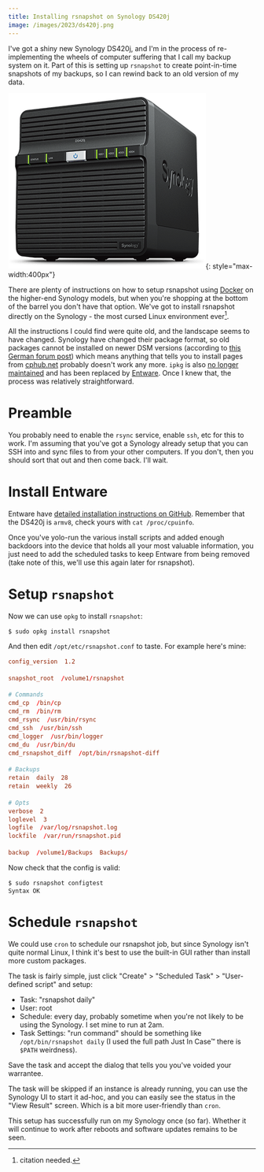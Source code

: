 ```yaml
---
title: Installing rsnapshot on Synology DS420j
image: /images/2023/ds420j.png
---
```


I've got a shiny new Synology DS420j, and I'm in the process of re-implementing the wheels of computer suffering that I call my backup system on it. Part of this is setting up `rsnapshot` to create point-in-time snapshots of my backups, so I can rewind back to an old version of my data.

![A marketing image of a Synology DS420j NAS](/images/2023/ds420j.png){: style="max-width:400px"}

There are plenty of instructions on how to setup rsnapshot using [Docker](https://www.docker.com) on the higher-end Synology models, but when you're shopping at the bottom of the barrel you don't have that option. We've got to install rsnapshot directly on the Synology - the most cursed Linux environment ever[^citation].

[^citation]: citation needed.

All the instructions I could find were quite old, and the landscape seems to have changed. Synology have changed their package format, so old packages cannot be installed on newer DSM versions (according to [this German forum post](https://www.synology-forum.de/threads/ebi-easy-bootstrap-installer.68335/post-949587)) which means anything that tells you to install pages from [cphub.net](https://www.cphub.net) probably doesn't work any more. `ipkg` is also [no longer maintained](https://www.beatificabytes.be/use-opkg-instead-of-ipkg-on-synology/) and has been replaced by [Entware](https://github.com/Entware/Entware). Once I knew that, the process was relatively straightforward.

# Preamble

You probably need to enable the `rsync` service, enable `ssh`, etc for this to work. I'm assuming that you've got a Synology already setup that you can SSH into and sync files to from your other computers. If you don't, then you should sort that out and then come back. I'll wait.

# Install Entware

Entware have [detailed installation instructions on GitHub](https://github.com/Entware/Entware/wiki/Install-on-Synology-NAS). Remember that the DS420j is `armv8`, check yours with `cat /proc/cpuinfo`.

Once you've yolo-run the various install scripts and added enough backdoors into the device that holds all your most valuable information, you just need to add the scheduled tasks to keep Entware from being removed (take note of this, we'll use this again later for rsnapshot).

# Setup `rsnapshot`

Now we can use `opkg` to install `rsnapshot`:

```shell
$ sudo opkg install rsnapshot
```

And then edit `/opt/etc/rsnapshot.conf` to taste. For example here's mine:

```conf
config_version  1.2

snapshot_root  /volume1/rsnapshot

# Commands
cmd_cp  /bin/cp
cmd_rm  /bin/rm
cmd_rsync  /usr/bin/rsync
cmd_ssh  /usr/bin/ssh
cmd_logger  /usr/bin/logger
cmd_du  /usr/bin/du
cmd_rsnapshot_diff  /opt/bin/rsnapshot-diff

# Backups
retain  daily  28
retain  weekly  26

# Opts
verbose  2
loglevel  3
logfile  /var/log/rsnapshot.log
lockfile  /var/run/rsnapshot.pid

backup  /volume1/Backups  Backups/
```

Now check that the config is valid:

```shell
$ sudo rsnapshot configtest
Syntax OK
```

# Schedule `rsnapshot`

We could use `cron` to schedule our rsnapshot job, but since Synology isn't quite normal Linux, I think it's best to use the built-in GUI rather than install more custom packages.

The task is fairly simple, just click "Create" > "Scheduled Task" > "User-defined script" and setup:

- Task: "rsnapshot daily"
- User: root
- Schedule: every day, probably sometime when you're not likely to be using the Synology. I set mine to run at 2am.
- Task Settings: "run command" should be something like `/opt/bin/rsnapshot daily` (I used the full path Just In Case™ there is `$PATH` weirdness).

Save the task and accept the dialog that tells you you've voided your warrantee.

The task will be skipped if an instance is already running, you can use the Synology UI to start it ad-hoc, and you can easily see the status in the "View Result" screen. Which is a bit more user-friendly than `cron`.

This setup has successfully run on my Synology once (so far). Whether it will continue to work after reboots and software updates remains to be seen.
